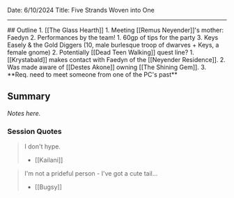 Date: 6/10/2024
Title: Five Strands Woven into One
<hr>
## Outline
1. [[The Glass Hearth]]
	1. Meeting [[Remus Neyender]]'s mother: Faedyn
	2. Performances by the team!
		1. 60gp of tips for the party
	3. Keys Easely & the Gold Diggers (10, male burlesque troop of dwarves + Keys, a female gnome)
2. Potentially [[Dead Teen Walking]] quest line?
	1. [[Krystabald]] makes contact with Faedyn of the [[Neyender Residence]].
	2. Was made aware of [[Destes Akone]] owning [[The Shining Gem]].
3. **Req. need to meet someone from one of the PC's past**

## Summary
_Notes here._
### Session Quotes

> I don't hype.
> 	- [[Kailani]]

> I'm not a prideful person - I've got a cute tail...
> 	- [[Bugsy]]